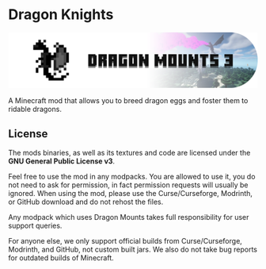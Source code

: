 # Dragon Knights
![LOGO](src/main/resources/logo.png)

A Minecraft mod that allows you to breed dragon eggs and foster them to ridable dragons.

## License
The mods binaries, as well as its textures and code are licensed under the **GNU General Public License v3**.

Feel free to use the mod in any modpacks. You are allowed to use it, you do not need to ask for permission, in fact permission requests will usually be ignored. When using the mod, please use the Curse/Curseforge, Modrinth, or GitHub download and do not rehost the files.

Any modpack which uses Dragon Mounts takes full responsibility for user support queries.

For anyone else, we only support official builds from Curse/Curseforge, Modrinth, and GitHub, not custom built jars. We also do not take bug reports for outdated builds of Minecraft.
